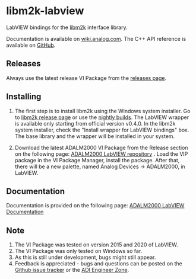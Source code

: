 # libm2k-labview

LabVIEW bindings for the [libm2k](https://github.com/analogdevicesinc/libm2k) interface library.

Documentation is available on [wiki.analog.com](https://wiki.analog.com/university/tools/m2k/labview). The C++ API reference is available on [GitHub](https://analogdevicesinc.github.io/libm2k/index.html).

## Releases

Always use the latest release VI Package from the [releases page](https://github.com/analogdevicesinc/libm2k-labview/releases/latest).


## Installing

1. The first step is to install libm2k using the Windows system installer. Go to [libm2k release page](https://github.com/analogdevicesinc/libm2k/releases/latest) or use the [nightly builds](https://ci.appveyor.com/project/analogdevicesinc/libm2k).
The LabVIEW wrapper is available only starting from official version v0.4.0.
In the libm2k system installer, check the "Install wrapper for LabVIEW bindings" box. The base library and the wrapper will be installed in your system.

2. Download the latest ADALM2000 VI Package from the Release section on the following page: [ADALM2000 LabVIEW repository](https://github.com/analogdevicesinc/libm2k-labview) .
Load the VIP package in the VI Package Manager, install the package.
After that, there will be a new palette, named Analog Devices -> ADALM2000, in LabVIEW.


## Documentation

Documentation is provided on the following page: [ADALM2000 LabVIEW Documentation](https://wiki.analog.com/university/tools/m2k/labview)


## Note

1. The VI Package was tested on version 2015 and 2020 of LabVIEW.
2. The VI Package was only tested on Windows so far.
3. As this is still under development, bugs might still appear.
4. Feedback is appreciated - bugs and questions can be posted on the [Github issue tracker](https://github.com/analogdevicesinc/libm2k/issues) or the [ADI Engineer Zone](https://ez.analog.com/adieducation/university-program/).
